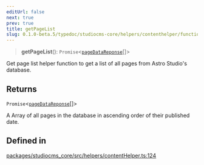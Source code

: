 ```yaml
---
editUrl: false
next: true
prev: true
title: getPageList
slug: 0.1.0-beta.5/typedoc/studiocms-core/helpers/contenthelper/functions/getpagelist
---
```


> **getPageList**(): `Promise`\<[`pageDataReponse`](/0.1.0-beta.5/typedoc/studiocms-core/helpers/contenthelper/type-aliases/pagedatareponse/)\[]>

Get page list helper function to get a list of all pages from Astro Studio's database.

## Returns

`Promise`\<[`pageDataReponse`](/0.1.0-beta.5/typedoc/studiocms-core/helpers/contenthelper/type-aliases/pagedatareponse/)\[]>

A Array of all pages in the database in ascending order of their published date.

## Defined in

[packages/studiocms\_core/src/helpers/contentHelper.ts:124](https://github.com/astrolicious/studiocms/tree/main/packages/studiocms_core/src/helpers/contentHelper.ts#L124)
